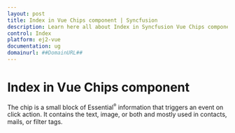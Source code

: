 ```yaml
---
layout: post
title: Index in Vue Chips component | Syncfusion
description: Learn here all about Index in Syncfusion Vue Chips component of Syncfusion Essential JS 2 and more.
control: Index 
platform: ej2-vue
documentation: ug
domainurl: ##DomainURL##
---
```


# Index in Vue Chips component

The chip is a small block of Essential<sup style="font-size:70%">&reg;</sup> information that triggers an event on click action. It contains the text, image, or both and mostly used in contacts, mails, or filter tags.
